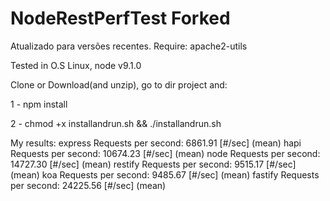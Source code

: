 # NodeRestPerfTest Forked
Atualizado para versões recentes.
Require: apache2-utils

Tested in O.S Linux, node v9.1.0

Clone or Download(and unzip), go to dir project and:

1 - npm install

2 - chmod +x installandrun.sh && ./installandrun.sh

My results:
express
Requests per second:    6861.91 [#/sec] (mean)
hapi
Requests per second:    10674.23 [#/sec] (mean)
node
Requests per second:    14727.30 [#/sec] (mean)
restify
Requests per second:    9515.17 [#/sec] (mean)
koa
Requests per second:    9485.67 [#/sec] (mean)
fastify
Requests per second:    24225.56 [#/sec] (mean)
